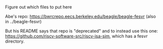 Figure out which files to put here

Abe's repo: https://bwrcrepo.eecs.berkeley.edu/beagle/beagle-fesvr
(also in ../beagle-fesvr)

But his README says that repo is "deprecated" and to instead use this one: https://github.com/riscv-software-src/riscv-isa-sim, which has a fesvr directory.
